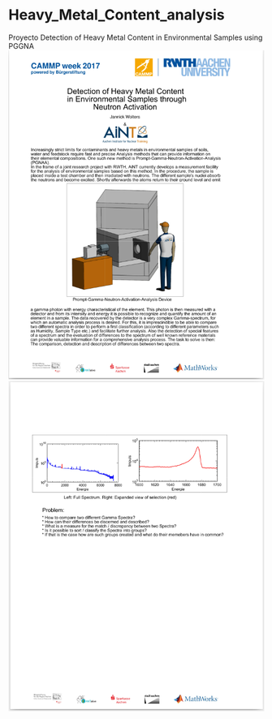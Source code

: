 # Heavy_Metal_Content_analysis
Proyecto Detection of Heavy Metal Content in Environmental Samples using PGGNA
![Screenshot](1.png)
![Screenshot](2.png)
